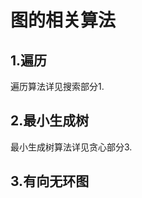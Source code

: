 # 图的相关算法
## 1.遍历
遍历算法详见搜索部分1.
## 2.最小生成树
最小生成树算法详见贪心部分3.
## 3.有向无环图

<!--stackedit_data:
eyJoaXN0b3J5IjpbLTI2Mzg1MDMzMF19
-->
